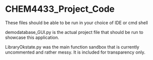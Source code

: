 # CHEM4433_Project_Code
These files should be able to be run in your choice of IDE or cmd shell

demodatabase_GUI.py is the actual project file that should be run to showcase this application.

LibraryOkstate.py was the main function sandbox that is currently uncommented and rather messy. It is included for transparency only.

